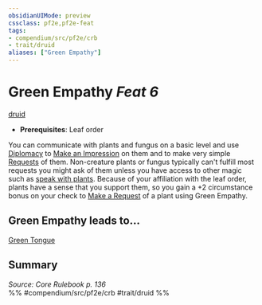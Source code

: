```yaml
---
obsidianUIMode: preview
cssclass: pf2e,pf2e-feat
tags:
- compendium/src/pf2e/crb
- trait/druid
aliases: ["Green Empathy"]
---
```

# Green Empathy  *Feat 6*  
[druid](/rules/traits/druid.md)  

- **Prerequisites**: Leaf order

You can communicate with plants and fungus on a basic level and use [Diplomacy](/compendium/skills.md#Diplomacy) to [Make an Impression](/rules/actions/make-an-impression.md) on them and to make very simple [Requests](/rules/actions/request.md) of them. Non-creature plants or fungus typically can't fulfill most requests you might ask of them unless you have access to other magic such as [speak with plants](/compendium/spells/speak-with-plants.md). Because of your affiliation with the leaf order, plants have a sense that you support them, so you gain a +2 circumstance bonus on your check to [Make a Request](/rules/actions/request.md) of a plant using Green Empathy.

## Green Empathy leads to...

[Green Tongue](/compendium/feats/green-tongue.md)

## Summary

*Source: Core Rulebook p. 136*  
%% #compendium/src/pf2e/crb #trait/druid %%